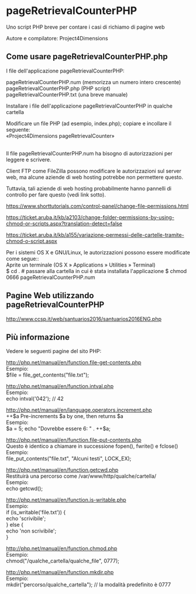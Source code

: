 # pageRetrievalCounterPHP

Uno script PHP breve per contare i casi di richiamo di pagine web

Autore e compilatore: Project4Dimensions


Come usare pageRetrievalCounterPHP.php
--------------------------------------

I file dell'applicazione pageRetrievalCounterPHP:

  pageRetrievalCounterPHP.num (memorizza un numero intero crescente)  
  pageRetrievalCounterPHP.php (PHP script)  
  pageRetrievalCounterPHP.txt (una breve manuale)

Installare i file dell'applicazione pageRetrievalCounterPHP in qualche cartella

Modificare un file PHP (ad esempio, index.php); copiare e incollare il seguente:
<span>  
    «Project4Dimensions pageRetrievalCounter»  
    <?php  
    $file = "pageRetrievalCounterPHP.num";  
        $current = file_get_contents($file);  
        $current = intval($current);  
        // Write contents to a file  
        // using the LOCK_EX flag to prevent anyone else writing to the file at the same time  
        file_put_contents($file, ++$current, LOCK_EX);  
        echo file_get_contents($file);  
    ?>  
</span>

Il file pageRetrievalCounterPHP.num ha bisogno di autorizzazioni per leggere e scrivere.

Client FTP come FileZilla possono modificare le autorizzazioni sul server web, ma alcune aziende di web hosting potrebbe non permettere questo.

Tuttavia, tali aziende di web hosting probabilmente hanno pannelli di controllo per fare questo (vedi link sotto).

https://www.shorttutorials.com/control-panel/change-file-permissions.html

https://ticket.aruba.it/kb/a2103/change-folder-permissions-by-using-chmod-or-scripts.aspx?translation-detect=false

https://ticket.aruba.it/kb/a155/variazione-permessi-delle-cartelle-tramite-chmod-o-script.aspx


Per i sistemi OS X e GNU/Linux, le autorizzazioni possono essere modificate come segue::  
    Aprite un terminale (OS X » Applications » Utilities » Terminal)  
    $ cd . # passare alla cartella in cui è stata installata l'applicazione
    $ chmod  0666 pageRetrievalCounterPHP.num  


Pagine Web utilizzando pageRetrievalCounterPHP
----------------------------------------------

http://www.ccsp.it/web/santuarios2016/santuarios2016ENG.php


Più informazione
----------------

Vedere le seguenti pagine del sito PHP:

http://php.net/manual/en/function.file-get-contents.php  
    Esempio:  
    $file = file_get_contents("file.txt");  

http://php.net/manual/en/function.intval.php  
    Esempio:  
    echo intval('042'); // 42  

http://php.net/manual/en/language.operators.increment.php  
    ++$a  Pre-increments $a by one, then returns $a  
    Esempio:  
    $a = 5;  
    echo "Dovrebbe essere 6: " . ++$a;

http://php.net/manual/en/function.file-put-contents.php  
    Questo è identico a chiamare in successione fopen(), fwrite() e fclose()  
    Esempio:  
    file_put_contents("file.txt", "Alcuni testi", LOCK_EX);  

http://php.net/manual/en/function.getcwd.php  
    Restituirà una percorso come /var/www/http/qualche/cartella/  
    Esempio:  
    echo getcwd();  

http://php.net/manual/en/function.is-writable.php  
    Esempio:  
    if (is_writable('file.txt')) {  
        echo 'scrivibile';  
    } else {  
        echo 'non scrivibile';  
    }

http://php.net/manual/en/function.chmod.php  
    Esempio:  
    chmod("/qualche_cartella/qualche_file", 0777);  

http://php.net/manual/en/function.mkdir.php  
    Esempio:  
    mkdir("percorso/qualche_cartella");  // la modalità predefinito è 0777
